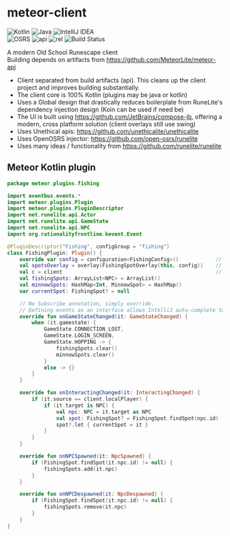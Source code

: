 # meteor-client

 ![Kotlin](https://img.shields.io/badge/kotlin-%230095D5.svg?style=for-the-badge&logo=kotlin&logoColor=white) ![Java](https://img.shields.io/badge/java-%23ED8B00.svg?style=for-the-badge&logo=java&logoColor=white) ![IntelliJ IDEA](https://img.shields.io/badge/IntelliJIDEA-000000.svg?style=for-the-badge&logo=intellij-idea&logoColor=white)  
![OSRS](https://img.shields.io/badge/osrs-204-blue.svg) ![api](https://img.shields.io/badge/api-1.1.5-blue.svg) ![rel](https://img.shields.io/badge/rel-1-blue.svg) ![Build Status](https://img.shields.io/github/workflow/status/meteorlite/meteor-client/Build%20MeteorLite)


A modern Old School Runescape client  
Building depends on artifacts from https://github.com/MeteorLite/meteor-api

- Client separated from build artifacts (api). This cleans up the client project and improves building substantially.
- The client core is 100% Kotlin (plugins may be java or kotlin)
- Uses a Global design that drastically reduces boilerplate from RuneLite's dependency injection design (Koin can be used if need be)
- The UI is built using https://github.com/JetBrains/compose-jb, offering a modern, cross platform solution (client overlays still use swing)
- Uses Unethical apis: https://github.com/unethicalite/unethicalite
- Uses OpenOSRS injector: https://github.com/open-osrs/runelite
- Uses many ideas / functionality from https://github.com/runelite/runelite


## Meteor Kotlin plugin  
```kotlin
package meteor.plugins.fishing

import eventbus.events.*
import meteor.plugins.Plugin
import meteor.plugins.PluginDescriptor
import net.runelite.api.Actor
import net.runelite.api.GameState
import net.runelite.api.NPC
import org.rationalityfrontline.kevent.Event

@PluginDescriptor("Fishing", configGroup = "fishing")
class FishingPlugin: Plugin() {
    override var config = configuration<FishingConfig>()            // No need for a repetative Provides block here
    val spotsOverlay = overlay(FishingSpotOverlay(this, config))    // Overlays are enabled/disabled automatically if passed through overlay()
    val c = client                                                  // Commonly used objects are provided to plugins by default, this call is an unnecessary example
    val fishingSpots: ArrayList<NPC> = ArrayList()
    val minnowSpots: HashMap<Int, MinnowSpot> = HashMap()
    var currentSpot: FishingSpot? = null

    // No Subscribe annotation, simply override.
    // Defining events as an interface allows IntelliJ auto-complete to list all possible event methods
    override fun onGameStateChanged(it: GameStateChanged) {
        when (it.gamestate) {
            GameState.CONNECTION_LOST,
            GameState.LOGIN_SCREEN,
            GameState.HOPPING -> {
                fishingSpots.clear()
                minnowSpots.clear()
            }
            else -> {}
        }
    }

    override fun onInteractingChanged(it: InteractingChanged) {
        if (it.source == client.localPlayer) {
            if (it.target is NPC) {
                val npc: NPC = it.target as NPC
                val spot: FishingSpot? = FishingSpot.findSpot(npc.id)
                spot?.let { currentSpot = it }
            }
        }
    }

    override fun onNPCSpawned(it: NpcSpawned) {
        if (FishingSpot.findSpot(it.npc.id) != null) {
            fishingSpots.add(it.npc)
        }
    }

    override fun onNPCDespawned(it: NpcDespawned) {
        if (FishingSpot.findSpot(it.npc.id) != null) {
            fishingSpots.remove(it.npc)
        }
    }
}
```
